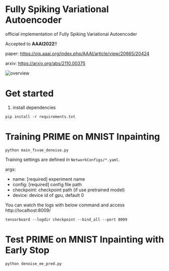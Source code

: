 # Fully Spiking Variational Autoencoder
official implementation of Fully Spiking Variational Autoencoder

Accepted to **AAAI2022**!!

paper: https://ojs.aaai.org/index.php/AAAI/article/view/20665/20424

arxiv: https://arxiv.org/abs/2110.00375

![overview](./imgs/overview.png?raw=true)

# Get started

1. install dependencies

```
pip install -r requirements.txt
```


# Training PRIME on MNIST Inpainting
```
python main_fsvae_denoise.py

```

Training settings are defined in `NetworkConfigs/*.yaml`.

args:
- name: [required] experiment name
- config: [required] config file path
- checkpoint: checkpoint path (if use pretrained model) 
- device: device id of gpu, default 0

You can watch the logs with below command and access http://localhost:8009/ 

```
tensorboard --logdir checkpoint --bind_all --port 8009
```

# Test PRIME on MNIST Inpainting with Early Stop
```
python denoise_ee_pred.py

```

# 




